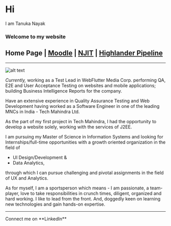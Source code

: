 # Hi
I am Tanuka Nayak
### Welcome to my website

## Home Page | [Moodle](http://njit2.mrooms.net/) | [NJIT](http://www.njit.edu/) | [Highlander Pipeline](https://www6.njit.edu/cp/login.php)
<hr>

![alt text](http://cn-com.com/wp-content/uploads/2016/12/NJIT-Slider_polebanners.jpg)

_Currently,_ working as a Test Lead in WebFlutter Media Corp. performing QA, E2E and User Acceptance Testing on websites and mobile applications; building Business Intelligence Reports for the company. 

Have an extensive experience in Quality Assurance Testing and Web Development having worked as a Software Engineer in one of the leading MNCs in India - Tech Mahindra Ltd. 

As the part of my first project in Tech Mahindra, I had the opportunity to develop a website solely, working with the services of J2EE.

I am pursuing my Master of Science in Information Systems and looking for Internships/full-time opportunities with a growth oriented organization in the field of
- UI Design/Development &
- Data Analytics,

through which I can pursue challenging and pivotal assignments in the field of UX and Analytics.

As for myself, I am a sportsperson which means - I am passionate, a team-player, love to take responsibilities in crunch times, diligent, organized and hard   working. I like to lead from the front. And, doggedly keen on learning new technologies and gain hands-on expertise.
<hr>
Connect me on **LinkedIn**
